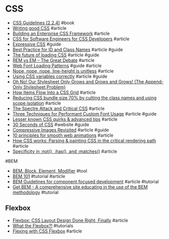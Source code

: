 # CSS

- [CSS Guidelines (2.2.4)](http://cssguidelin.es) #book
- [Writing good CSS](http://markrabey.com/2014/11/07/writing-good-css) #article
- [Building an Enterprise CSS Framework](https://medium.com/salesforce-ux/building-an-enterprise-framework-is-hard-1e8d8b33e082) #article
- [CSS for Software Engineers for CSS Developers](https://speakerdeck.com/csswizardry/css-for-software-engineers-for-css-developers) #article
- [Expressive CSS](http://johnpolacek.github.io/expressive-css) #guide
- [Best Practice for ID and Class Names](http://meiert.com/en/blog/20080812/best-practice-ids-and-classes) #article #guide
- [The future of loading CSS](https://jakearchibald.com/2016/link-in-body/) #article #guide
- [REM vs EM – The Great Debate](http://zellwk.com/blog/rem-vs-em/) #article
- [Web Font Loading Patterns](https://www.bramstein.com/writing/web-font-loading-patterns.html) #guide #article
- [Nope, nope, nope, line-height is unitless](http://allthingssmitty.com/2017/01/30/nope-nope-nope-line-height-is-unitless) #article
- [Using CSS variables correctly](https://madebymike.com.au/writing/using-css-variables) #article #guide
- [Oh No! Our Stylesheet Only Grows and Grows and Grows! (The Append-Only Stylesheet Problem)](https://css-tricks.com/oh-no-stylesheet-grows-grows-grows-append-stylesheet-problem/)
- [How Items Flow Into a CSS Grid](http://gedd.ski/post/grid-item-placement) #article
- [Reducing CSS bundle size 70% by cutting the class names and using scope isolation](https://medium.freecodecamp.org/reducing-css-bundle-size-70-by-cutting-the-class-names-and-using-scope-isolation-625440de600b) #article
- [The Spectre Attack and Critical CSS](https://www.filamentgroup.com/lab/spectre-js-cookie.html) #article
- [Three Techniques for Performant Custom Font Usage](https://css-tricks.com/three-techniques-performant-custom-font-usage) #article #guide
- [Lesser known CSS quirks & advanced tips](https://medium.com/@peedutuisk/lesser-known-css-quirks-oddities-and-advanced-tips-css-is-awesome-8ee3d16295bb) #article
- [30 Seconds of CSS](https://atomiks.github.io/30-seconds-of-css) #website #guide
- [Compressive Images Revisited](https://timkadlec.com/remembers/2018-03-22-compressive-images-revisited) #article #guide
- [10 principles for smooth web animations](https://blog.gyrosco.pe/smooth-css-animations-7d8ffc2c1d29) #article
- [How CSS works: Parsing & painting CSS in the critical rendering path](https://blog.logrocket.com/how-css-works-parsing-painting-css-in-the-critical-rendering-path-b3ee290762d3) #article
- [Specificity in :not(), :has(), and :matches()](https://meyerweb.com/eric/thoughts/2018/06/05/specificity-in-not-has-and-matches/) #article

#BEM

- [BEM. Block, Element, Modifier](https://en.bem.info) #tool
- [BEM 101](https://css-tricks.com/bem-101) #tutorial #article
- [BEM Guidelines for component focused development](http://www.joelambert.co.uk/article/bem-guidelines) #article #tutorial
- [Get BEM - A comprehensive site educating in the use of the BEM methodology](http://getbem.com) #tutorial

## Flexbox

- [Flexbox: CSS Layout Design Done Right, Finally](https://medium.com/@effectiveui/flexbox-css-layout-design-done-right-finally-d8f712923060) #article
- [What the Flexbox?!](http://flexbox.io) #tutorials
- [Flexing with CSS Flexbox](https://blog.logrocket.com/flexing-with-css-flexbox-b7940b329a8a) #article
